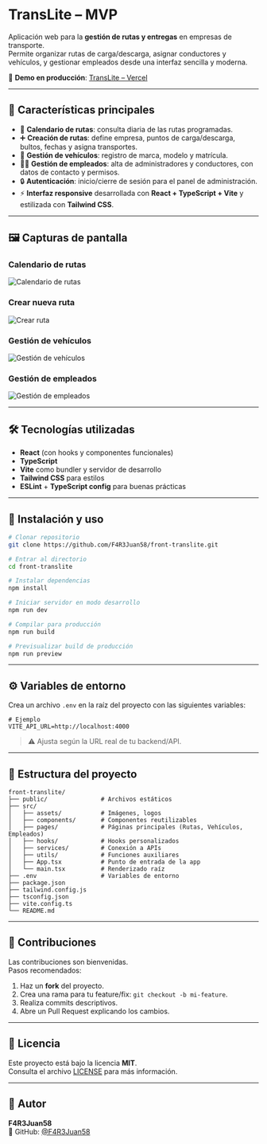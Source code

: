 # TransLite – MVP

Aplicación web para la **gestión de rutas y entregas** en empresas de transporte.  
Permite organizar rutas de carga/descarga, asignar conductores y vehículos, y gestionar empleados desde una interfaz sencilla y moderna.

🔗 **Demo en producción**: [TransLite – Vercel](https://front-translite-bhny.vercel.app/)

---

## 📌 Características principales

- 📅 **Calendario de rutas**: consulta diaria de las rutas programadas.  
- ➕ **Creación de rutas**: define empresa, puntos de carga/descarga, bultos, fechas y asigna transportes.  
- 🚚 **Gestión de vehículos**: registro de marca, modelo y matrícula.  
- 👨‍💼 **Gestión de empleados**: alta de administradores y conductores, con datos de contacto y permisos.  
- 🔒 **Autenticación**: inicio/cierre de sesión para el panel de administración.  
- ⚡ **Interfaz responsive** desarrollada con **React + TypeScript + Vite** y estilizada con **Tailwind CSS**.  

---

## 🖼️ Capturas de pantalla

### Calendario de rutas
![Calendario de rutas](./docs/screens/calendar.png)

### Crear nueva ruta
![Crear ruta](./docs/screens/create-route.png)

### Gestión de vehículos
![Gestión de vehículos](./docs/screens/vehicles.png)

### Gestión de empleados
![Gestión de empleados](./docs/screens/employees.png)

---

## 🛠️ Tecnologías utilizadas

- **React** (con hooks y componentes funcionales)  
- **TypeScript**  
- **Vite** como bundler y servidor de desarrollo  
- **Tailwind CSS** para estilos  
- **ESLint** + **TypeScript config** para buenas prácticas  

---

## 🚀 Instalación y uso

```bash
# Clonar repositorio
git clone https://github.com/F4R3Juan58/front-translite.git

# Entrar al directorio
cd front-translite

# Instalar dependencias
npm install

# Iniciar servidor en modo desarrollo
npm run dev

# Compilar para producción
npm run build

# Previsualizar build de producción
npm run preview
```

---

## ⚙️ Variables de entorno

Crea un archivo `.env` en la raíz del proyecto con las siguientes variables:

```env
# Ejemplo
VITE_API_URL=http://localhost:4000
```

> ⚠️ Ajusta según la URL real de tu backend/API.

---

## 📂 Estructura del proyecto

```
front-translite/
├── public/               # Archivos estáticos
├── src/
│   ├── assets/           # Imágenes, logos
│   ├── components/       # Componentes reutilizables
│   ├── pages/            # Páginas principales (Rutas, Vehículos, Empleados)
│   ├── hooks/            # Hooks personalizados
│   ├── services/         # Conexión a APIs
│   ├── utils/            # Funciones auxiliares
│   ├── App.tsx           # Punto de entrada de la app
│   └── main.tsx          # Renderizado raíz
├── .env                  # Variables de entorno
├── package.json
├── tailwind.config.js
├── tsconfig.json
├── vite.config.ts
└── README.md
```

---

## 🤝 Contribuciones

Las contribuciones son bienvenidas.  
Pasos recomendados:

1. Haz un **fork** del proyecto.  
2. Crea una rama para tu feature/fix: `git checkout -b mi-feature`.  
3. Realiza commits descriptivos.  
4. Abre un Pull Request explicando los cambios.  

---

## 📄 Licencia

Este proyecto está bajo la licencia **MIT**.  
Consulta el archivo [LICENSE](./LICENSE) para más información.

---

## 👤 Autor

**F4R3Juan58**  
🔗 GitHub: [@F4R3Juan58](https://github.com/F4R3Juan58)  
